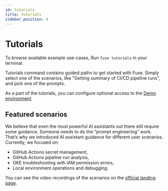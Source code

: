 ```yaml
---
id: tutorials
title: Tutorials
sidebar_position: 4
---
```


# Tutorials

To browse available example use-cases, Run `fuse tutorials` in your terminal.

Tutorials command contains guided paths to get started with Fuse. Simply select one of the scenarios, like "Getting summary of CI/CD pipeline runs", and pick one of the prompts.

As a part of the tutorials, you can configure optional access to the [Demo environment](./demo-environment.md).

## Featured scenarios

We believe that even the most powerful AI assistants out there still require some guidance. Someone needs to do the “prompt engineering” work. That’s why we introduced AI assistant guidance for different user scenarios. Currently, we focused on:

- GitHub Actions secret management,
- GitHub Actions pipeline run analysis,
- GKE troubleshooting with IAM permission errors,
- Local environment operations and debugging.

You can see the video recordings of the scenarios on the [official landing page](https://botkube.io/fuse).
